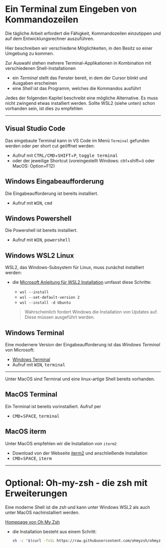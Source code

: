 # Ein Terminal zum Eingeben von Kommandozeilen

Die tägliche Arbeit erfordert die Fähigkeit, Kommandozeilen einzutippen und auf dem Entwicklungsrechner auszuführen.

Hier beschreiben wir verschiedene Möglichkeiten, in den Besitz so einer Umgebung zu kommen.

Zur Auswahl stehen mehrere Terminal-Applikationen in Kombination mit verschiedenen Shell-Installationen

* ein *Terminal* stellt das Fenster bereit, in dem der Cursor blinkt und Ausgaben erscheinen
* eine *Shell* ist das Programm, welches die Kommandos ausführt

Jedes der folgenden Kapitel beschreibt eine mögliche Alternative. Es muss nicht zwingend etwas installiert werden. Sollte WSL2 (siehe unten) schon vorhanden sein, ist dies zu empfehlen

---

## Visual Studio Code

Das eingebaute Terminal kann in VS Code im Menü `Terminal` gefunden werden oder per short cut geöffnet werden:

* Aufruf mit <kbd>CTRL/CMD</kbd>+<kbd>SHIFT</kbd>+<kbd>P</kbd>, <kbd>toggle terminal</kbd>
* oder der jeweilige Shortcut (voreingestellt Windows: ctrl+shift+ö oder MacOS: Option+F12)

## Windows Eingabeaufforderung

 Die Eingabeaufforderung ist bereits installiert.

* Aufruf mit <kbd>WIN</kbd>, <kbd>cmd</kbd>

## Windows Powershell

Die Powershell ist bereits installiert.

* Aufruf mit <kbd>WIN</kbd>, <kbd>powershell</kbd>

## Windows WSL2 Linux

WSL2, das Windows-Subsystem für Linux, muss zunächst installiert werden:

* die [Microsoft Anleitung für WSL2 Installation](https://learn.microsoft.com/de-de/windows/wsl/install) umfasst diese Schritte:
  * `wsl --install`
  * `wsl --set-default-version 2`
  * `wsl --install -d Ubuntu`

  > Wahrscheinlich fordert Windows die Installation von Updates auf. Diese müssen ausgeführt werden.

## Windows Terminal

Eine modernere Version der Eingabeaufforderung ist das *Windows Terminal* von Microsoft:

* [Windows Terminal](https://learn.microsoft.com/de-de/windows/terminal/)
* Aufruf mit <kbd>WIN</kbd>, <kbd>terminal</kbd>

---

Unter MacOS sind Terminal und eine linux-artige Shell bereits vorhanden.

## MacOS Terminal

Ein Terminal ist bereits vorinstalliert. Aufruf per

* <kbd>CMD</kbd>+<kbd>SPACE</kbd>, <kbd>terminal</kbd>

## MacOS iterm

Unter MacOS empfehlen wir die Installation von `iterm2`

* Download von der Webseite [iterm2](https://iterm2.com/) und anschließende Installation
* <kbd>CMD</kbd>+<kbd>SPACE</kbd>, <kbd>iterm</kbd>

---

# Optional: Oh-my-zsh - die zsh mit Erweiterungen

Eine moderne Shell ist die *zsh* und kann unter Windows WSL2 als auch unter MacOS nachinstalliert werden.

[Homepage von Oh My Zsh](https://ohmyz.sh/)

* die Installation besteht aus einem Schritt:
    ```bash
    sh -c "$(curl -fsSL https://raw.githubusercontent.com/ohmyzsh/ohmyzsh/master/tools/install.sh)"
    ```
